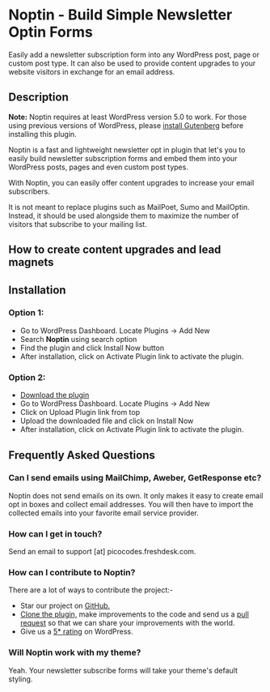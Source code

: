 # Noptin - Build Simple Newsletter Optin Forms

Easily add a newsletter subscription form into any WordPress post, page or custom post type. 
It can also be used to provide content upgrades to your website visitors in exchange for an email address.

## Description
**Note:** Noptin requires at least WordPress version 5.0 to work. For those using previous versions of WordPress, please [install Gutenberg](https://wordpress.org/plugins/gutenberg/) before installing this plugin.

Noptin is a fast and lightweight newsletter opt in plugin that let\'s you to easily build newsletter subscription forms and embed them into your WordPress posts, pages and even custom post types.

With Noptin, you can easily offer content upgrades to increase your email subscribers.

It is not meant to replace plugins such as MailPoet, Sumo and MailOptin. Instead, it should be used alongside them to maximize the number of visitors that subscribe to your mailing list.

## How to create content upgrades and lead magnets


## Installation
### Option 1:

* Go to WordPress Dashboard. Locate Plugins -> Add New
* Search **Noptin** using search option
* Find the plugin and click Install Now button
* After installation, click on Activate Plugin link to activate the plugin.

### Option 2:

* [Download the plugin](https://downloads.wordpress.org/plugin/newsletter-optin-box.zip)
* Go to WordPress Dashboard. Locate Plugins -> Add New
* Click on Upload Plugin link from top
* Upload the downloaded file and click on Install Now
* After installation, click on Activate Plugin link to activate the plugin.

## Frequently Asked Questions
### Can I send emails using MailChimp, Aweber, GetResponse etc?

Noptin does not send emails on its own. It only makes it easy to create email opt in boxes and collect email addresses. You will then have to import the collected emails into your favorite email service provider.

### How can I get in touch?

Send an email to support [at] picocodes.freshdesk.com.

### How can I contribute to Noptin?

There are a lot of ways to contribute the project:-

* Star our project on [GitHub.](https://github.com/mutendebrian/noptin/)
* [Clone the plugin,](https://github.com/mutendebrian/noptin/) make improvements to the code and send us a [pull request](https://github.com/mutendebrian/noptin/pulls) so that we can share your improvements with the world.
* Give us a [5* rating](https://wordpress.org/support/plugin/newsletter-optin-box/reviews/?filter=5) on WordPress.

### Will Noptin work with my theme?

Yeah. Your newsletter subscribe forms will take your theme\'s default styling.

